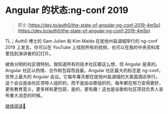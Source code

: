 # Angular 的状态:ng-conf 2019

> 原文:[https://dev.to/auth0/the-state-of-angular-ng-conf-2019-4m5p](https://dev.to/auth0/the-state-of-angular-ng-conf-2019-4m5p)

TL；Auth0 博士的 Sam Julien 和 Kim Maida 在犹他州盐湖城举行的 ng-conf 2019 上发言。你可以在 YouTube 上找到所有的视频，也可以在我的中央资料库里找到演讲者的幻灯片。

棱角分明的社区很特别。我知道所有的技术社区都这么想，但 Angular 是真的。Angular 社区以热情、合作和包容而自豪。Angular 社区最大的标志是 ng-conf，世界上最大的 Angular 会议。它每年春天都在犹他州盐湖城的大美国酒店举行。这个会议是由社区领导人组织的，而不是由谷歌组织的，每年都在努力变得更好，更有教育意义，更多样和更包容，是的，更有趣！这也是谷歌和社区项目负责人宣布重大消息的时候。

[继续阅读📖](%E2%86%92%20https://auth0.com/blog/recap-of-state-of-angular-ng-conf-2019/?utm_source=dev&utm_medium=sc&utm_campaign=recap_angularngconf)